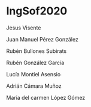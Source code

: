 ﻿# IngSof2020

Jesus Visente

Juan Manuel Pérez González

Rubén Bullones Subirats

Rubén González García

Lucía Montiel Asensio

Adrián Cámara Muñoz

Maria del carmen López Gómez
